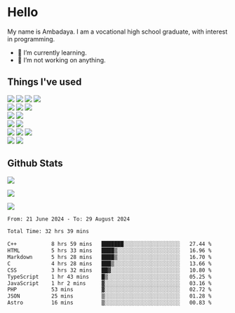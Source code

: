 # Hello

My name is Ambadaya. I am a vocational high school graduate, with interest in programming.

- 🌱 I’m currently learning.
- 🔭 I’m not working on anything.

## Things I've used
<p>
  <img src="https://img.shields.io/badge/HTML5-E34F26?style=for-the-badge&logo=html5&logoColor=white" />
  <img src="https://img.shields.io/badge/CSS-1572B6?style=for-the-badge&logo=css3&logoColor=white" />
  <img src="https://img.shields.io/badge/JavaScript-323330?style=for-the-badge&logo=javascript&logoColor=F7DF1E" />
  <img src="https://img.shields.io/badge/C%23-5C2D91?style=for-the-badge&logo=csharp&logoColor=white" />
  <br />
  <img src="https://img.shields.io/badge/Express%20js-000000?style=for-the-badge&logo=express&logoColor=white" />
  <img src="https://img.shields.io/badge/Jest-C21325?style=for-the-badge&logo=jest&logoColor=white" />
  <img src="https://img.shields.io/badge/React-61DAFB?logo=react&logoColor=000&style=for-the-badge">
  <br />
  <img src="https://img.shields.io/badge/Sass-CC6699?style=for-the-badge&logo=sass&logoColor=white" />
  <img src="https://img.shields.io/badge/Tailwind%20CSS-06B6D4?logo=tailwindcss&logoColor=fff&style=for-the-badge" />
  <br />
  <img src="https://img.shields.io/badge/SQL%20Server-CC2927?style=for-the-badge&logo=microsoft%20sql%20server&logoColor=white" />
  <img src="https://img.shields.io/badge/Apache-D22128?style=for-the-badge&logo=Apache&logoColor=white" />
  <br />
  <img src="https://img.shields.io/badge/Node%20js-339933?style=for-the-badge&logo=nodedotjs&logoColor=white" />
  <img src="https://img.shields.io/badge/pnpm-yellow?style=for-the-badge&logo=pnpm&logoColor=white" />
  <img src="https://img.shields.io/badge/GIT-E44C30?style=for-the-badge&logo=git&logoColor=white" />
  <br />
  <img src="https://img.shields.io/badge/VSCode-0078D4?style=for-the-badge&logo=visual%20studio%20code&logoColor=white" />
  <img src="https://img.shields.io/badge/Visual_Studio-5C2D91?style=for-the-badge&logo=visual%20studio&logoColor=white" />
</p>

## Github Stats
![](https://komarev.com/ghpvc/?username=vorkey&color=41B883&style=for-the-badge)

![](https://github-readme-stats.vercel.app/api?username=vorkey&show_icons=true&theme=vue-dark&include_all_commits=true&count_private=true)

![](https://github-readme-stats.vercel.app/api/top-langs/?username=vorkey&theme=vue-dark&count_private=true&langs_count=12&size_weight=0.75&count_weight=0.25&layout=compact)

<!-- 
- 👯 I’m looking to collaborate on ... 
- 🤔 I’m looking for help with ...
- 💬 Ask me about ...
- 📫 How to reach me: ...
- 😄 Pronouns: ...
- ⚡ Fun fact: ... -->

<!--START_SECTION:waka-->

```txt
From: 21 June 2024 - To: 29 August 2024

Total Time: 32 hrs 39 mins

C++           8 hrs 59 mins   ███████░░░░░░░░░░░░░░░░░░   27.44 %
HTML          5 hrs 33 mins   ████▒░░░░░░░░░░░░░░░░░░░░   16.96 %
Markdown      5 hrs 28 mins   ████▒░░░░░░░░░░░░░░░░░░░░   16.70 %
C             4 hrs 28 mins   ███▒░░░░░░░░░░░░░░░░░░░░░   13.66 %
CSS           3 hrs 32 mins   ██▓░░░░░░░░░░░░░░░░░░░░░░   10.80 %
TypeScript    1 hr 43 mins    █▒░░░░░░░░░░░░░░░░░░░░░░░   05.25 %
JavaScript    1 hr 2 mins     ▓░░░░░░░░░░░░░░░░░░░░░░░░   03.16 %
PHP           53 mins         ▓░░░░░░░░░░░░░░░░░░░░░░░░   02.72 %
JSON          25 mins         ▒░░░░░░░░░░░░░░░░░░░░░░░░   01.28 %
Astro         16 mins         ▒░░░░░░░░░░░░░░░░░░░░░░░░   00.83 %
```

<!--END_SECTION:waka-->
